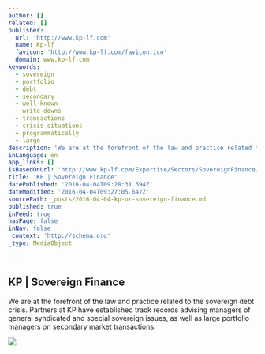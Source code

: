 ```yaml
---
author: []
related: []
publisher:
  url: 'http://www.kp-lf.com'
  name: Kp-lf
  favicon: 'http://www.kp-lf.com/favicon.ico'
  domain: www.kp-lf.com
keywords:
  - sovereign
  - portfolio
  - debt
  - secondary
  - well-known
  - write-downs
  - transactions
  - crisis-situations
  - programmatically
  - large
description: 'We are at the forefront of the law and practice related to the sovereign debt crisis. Partners at KP have established track records advising managers of general syndicated and special sovereign issues, as well as large portfolio managers on secondary market transactions.'
inLanguage: en
app_links: []
isBasedOnUrl: 'http://www.kp-lf.com/Expertise/Sectors/SovereignFinance/'
title: 'KP | Sovereign Finance'
datePublished: '2016-04-04T09:28:31.694Z'
dateModified: '2016-04-04T09:27:05.647Z'
sourcePath: _posts/2016-04-04-kp-or-sovereign-finance.md
published: true
inFeed: true
hasPage: false
inNav: false
_context: 'http://schema.org'
_type: MediaObject

---
```

<article style=""><h1>KP | Sovereign Finance</h1><p>We are at the forefront of the law and practice related to the sovereign debt crisis. Partners at KP have established track records advising managers of general syndicated and special sovereign issues, as well as large portfolio managers on secondary market transactions.</p><img src="http://www.kp-lf.com/upload/people/CNK_photo.jpeg" /></article>